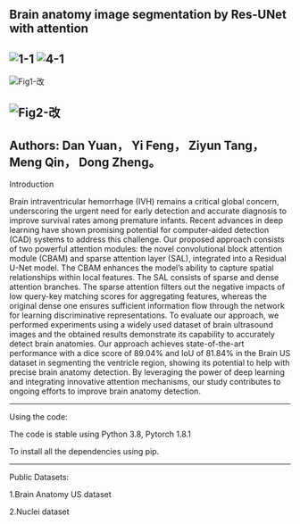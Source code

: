 Brain anatomy image segmentation by Res-UNet with attention
--------------------------------------------------------------------
![1-1](https://github.com/user-attachments/assets/edea6d97-42ef-4766-aa3a-2701d7f30c1c)
![4-1](https://github.com/user-attachments/assets/e453b863-49c3-4f28-95cc-48ac4cd46008)
--------------------------------------------------------------------
![Fig1-改](https://github.com/user-attachments/assets/74c3a1b2-3b64-4947-aba1-0787016087db)

![Fig2-改](https://github.com/user-attachments/assets/86bf70b0-b09d-4228-83ac-aa9e6df7ffd1)
--------------------------------------------------------------------
Authors:
Dan Yuan，
Yi Feng，
Ziyun Tang，
Meng Qin，
Dong Zheng。
--------------------------------------------------------------------
Introduction

Brain intraventricular hemorrhage
(IVH) remains a critical global concern, underscoring the urgent need for early detection and accurate diagnosis to improve survival rates among premature infants. Recent advances in deep learning have shown promising potential for computer-aided detection (CAD) systems to address this challenge. Our proposed approach consists of two powerful attention modules: the novel convolutional block attention module (CBAM) and sparse attention layer (SAL), integrated into a Residual U-Net model. The CBAM enhances the model’s ability to capture spatial relationships within local features. The SAL consists of sparse and dense attention branches. The sparse attention filters out the negative impacts of low query-key matching scores for aggregating features, whereas the original dense one ensures sufficient information flow through the network for learning discriminative representations. To evaluate our approach, we performed experiments using a widely used dataset of brain ultrasound images and the obtained results demonstrate its capability to accurately detect brain anatomies. Our approach achieves state-of-the-art performance with a dice score of 89.04% and IoU of 81.84% in the Brain US dataset in segmenting the ventricle region, showing its potential to help with precise brain anatomy detection. By leveraging the power of deep learning and integrating innovative attention mechanisms, our study contributes to ongoing efforts to improve brain anatomy detection.

----------------------------------------------------------------------
Using the code:

The code is stable using Python 3.8, Pytorch 1.8.1

To install all the dependencies using pip.

----------------------------------------------------------------------
Public Datasets:

1.Brain Anatomy US dataset 

2.Nuclei dataset

